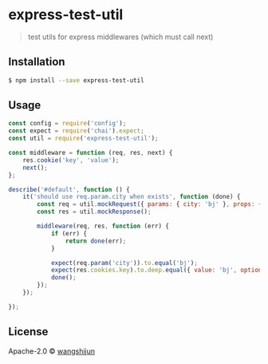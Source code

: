 # express-test-util

> test utils for express middlewares (which must call next)

## Installation

```sh
$ npm install --save express-test-util
```

## Usage

```js
const config = require('config');
const expect = require('chai').expect;
const util = require('express-test-util');

const middleware = function (req, res, next) {
    res.cookie('key', 'value');
    next();
};

describe('#default', function () {
    it('should use req.param.city when exists', function (done) {
        const req = util.mockRequest({ params: { city: 'bj' }, props: { cityList } });
        const res = util.mockResponse();

        middleware(req, res, function (err) {
            if (err) {
                return done(err);
            }

            expect(req.param('city')).to.equal('bj');
            expect(res.cookies.key).to.deep.equal({ value: 'bj', options: {} });
            done();
        });
    });

});
```

## License

Apache-2.0 © [wangshijun](wangshijun@renrenche.com)
